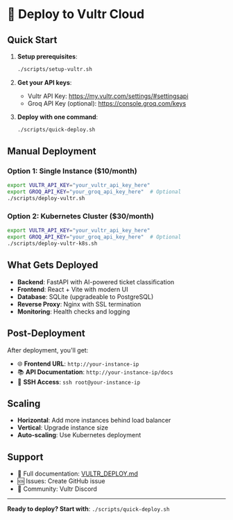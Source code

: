 # 🚀 Deploy to Vultr Cloud

## Quick Start

1. **Setup prerequisites**:

   ```bash
   ./scripts/setup-vultr.sh
   ```

2. **Get your API keys**:

   - Vultr API Key: https://my.vultr.com/settings/#settingsapi
   - Groq API Key (optional): https://console.groq.com/keys

3. **Deploy with one command**:
   ```bash
   ./scripts/quick-deploy.sh
   ```

## Manual Deployment

### Option 1: Single Instance ($10/month)

```bash
export VULTR_API_KEY="your_vultr_api_key_here"
export GROQ_API_KEY="your_groq_api_key_here"  # Optional
./scripts/deploy-vultr.sh
```

### Option 2: Kubernetes Cluster ($30/month)

```bash
export VULTR_API_KEY="your_vultr_api_key_here"
export GROQ_API_KEY="your_groq_api_key_here"  # Optional
./scripts/deploy-vultr-k8s.sh
```

## What Gets Deployed

- **Backend**: FastAPI with AI-powered ticket classification
- **Frontend**: React + Vite with modern UI
- **Database**: SQLite (upgradeable to PostgreSQL)
- **Reverse Proxy**: Nginx with SSL termination
- **Monitoring**: Health checks and logging

## Post-Deployment

After deployment, you'll get:

- 🌐 **Frontend URL**: `http://your-instance-ip`
- 📚 **API Documentation**: `http://your-instance-ip/docs`
- 🔧 **SSH Access**: `ssh root@your-instance-ip`

## Scaling

- **Horizontal**: Add more instances behind load balancer
- **Vertical**: Upgrade instance size
- **Auto-scaling**: Use Kubernetes deployment

## Support

- 📖 Full documentation: [VULTR_DEPLOY.md](VULTR_DEPLOY.md)
- 🆘 Issues: Create GitHub issue
- 💬 Community: Vultr Discord

---

**Ready to deploy? Start with**: `./scripts/quick-deploy.sh`
